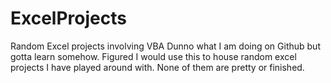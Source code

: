 # ExcelProjects
Random Excel projects involving VBA
Dunno what I am doing on Github but gotta learn somehow. Figured I would use this to house random excel projects I have played around with. None of them are pretty or finished.
